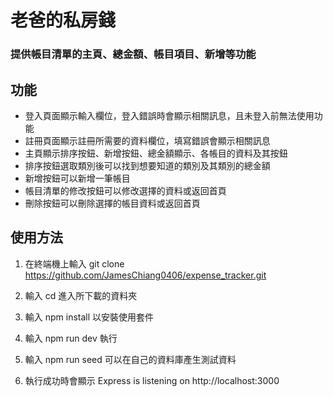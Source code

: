 # 老爸的私房錢
### 提供帳目清單的主頁、總金額、帳目項目、新增等功能

## 功能
* 登入頁面顯示輸入欄位，登入錯誤時會顯示相關訊息，且未登入前無法使用功能
* 註冊頁面顯示註冊所需要的資料欄位，填寫錯誤會顯示相關訊息
* 主頁顯示排序按鈕、新增按鈕、總金額顯示、各帳目的資料及其按鈕
* 排序按鈕選取類別後可以找到想要知道的類別及其類別的總金額
* 新增按鈕可以新增一筆帳目
* 帳目清單的修改按鈕可以修改選擇的資料或返回首頁
* 刪除按鈕可以刪除選擇的帳目資料或返回首頁


## 使用方法
1. 在終端機上輸入 git clone https://github.com/JamesChiang0406/expense_tracker.git

2. 輸入 cd 進入所下載的資料夾

3. 輸入 npm install 以安裝使用套件

4. 輸入 npm run dev 執行

5. 輸入 npm run seed 可以在自己的資料庫產生測試資料

6. 執行成功時會顯示 Express is listening on http://localhost:3000